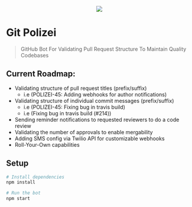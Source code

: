 
<p align="center">
  <img src="https://i.imgur.com/3Cw90Gl.png"/>
</p>

# Git Polizei
> GitHub Bot For Validating Pull Request Structure To Maintain Quality Codebases 


## Current Roadmap:
- Validating structure of pull request titles (prefix/suffix)
  - i.e (POLIZEI-45: Adding webhooks for author notifications)
- Validating structure of individual commit messages (prefix/suffix)
  - i.e (POLIZEI-45: Fixing bug in travis build)
  - i.e (Fixing bug in travis build (#214))
- Sending reminder notifications to requested reviewers to do a code review
- Validating the number of approvals to enable mergability
- Adding SMS config via Twilio API for customizable webhooks
- Roll-Your-Own capabilities
 
## Setup

```sh
# Install dependencies
npm install

# Run the bot
npm start
```
